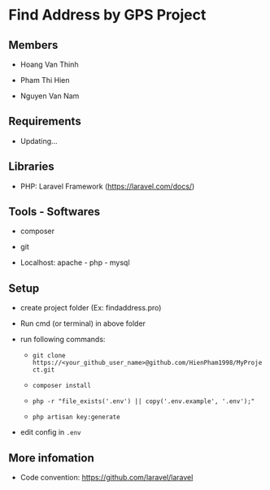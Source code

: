 # Find Address by GPS Project

## Members

- Hoang Van Thinh

- Pham Thi Hien

- Nguyen Van Nam

## Requirements
- Updating...

## Libraries

- PHP: Laravel Framework (https://laravel.com/docs/)

## Tools - Softwares

- composer

- git

- Localhost: apache - php - mysql

## Setup

- create project folder (Ex: findaddress.pro)

- Run cmd (or terminal) in above folder

- run following commands:

    + `git clone https://<your_github_user_name>@github.com/HienPham1998/MyProject.git`

    + `composer install`

    + `php -r "file_exists('.env') || copy('.env.example', '.env');"`

    + `php artisan key:generate`

- edit config in `.env`

## More infomation

- Code convention: https://github.com/laravel/laravel